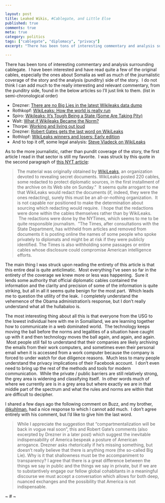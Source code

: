 ```yaml
---

layout: post
title: Leaked Wikis, #Cablegate, and Little Else
published: true
comments: true
meta: true
category: politics
tags: ["cablegate", "diplomacy", "privacy"]
excerpt: "There has been tons of interesting commentary and analysis surrounding cablegate.  I have been interested and have read quite a few of the original cables, especially the ones about Somalia as well as much of the journalistic coverage of the story and the analysis (punditry) side of the story.  The main thing I was struck upon reading the entirety of this article is that this entire deal is quite anticlimatic."

---
```



There has been tons of interesting commentary and analysis surrounding cablegate.  I have been interested and have read quite a few of the original cables, especially the ones about Somalia as well as much of the journalistic coverage of the story and the analysis (punditry) side of the story.  I do not think I can add much to the really interesting and relevant commentary, from the punditry side, found in the below articles so I’ll just link to them. (list in semi-chronological order)


*   Drezner: [There are no Big Lies in the latest Wikileaks data dump][2]
*   Rothkopf: [WikiLeaks: How the world is really run][3]
*   Spiro: [Wikileaks: It’s Tough Being a State (Some Are Taking Pity)][4]
*   Walt: [What if Wikileaks Became the Norm?][5]
*   Thorpe: [Working and living out loud][6]
*   Drezner: [Robert Gates gets the last word on WikiLeaks][7]
*   Rothlopf: [WikiLeaks winners and losers: Early edition][8]
*   And to top it off, some legal analysis: [Steve Vladeck on WikiLeaks][9]

 [2]: http://drezner.foreignpolicy.com/posts/2010/11/29/the_utopianism_of_julian_assange
 [3]: http://rothkopf.foreignpolicy.com/posts/2010/11/29/wikileaks_how_the_world_is_really_run
 [4]: http://feedproxy.google.com/~r/opiniojurisfeed/~3/HXdMhbrik4k/
 [5]: http://walt.foreignpolicy.com/posts/2010/11/30/no_secrets
 [6]: http://kmonadollaraday.wordpress.com/2010/11/30/working-and-living-out-loud/
 [7]: http://drezner.foreignpolicy.com/posts/2010/12/01/robert_gates_gets_the_last_word_on_wikileaks
 [8]: http://rothkopf.foreignpolicy.com/posts/2010/12/01/wikileaks_winners_and_losers_early_edition
 [9]: http://feedproxy.google.com/~r/opiniojurisfeed/~3/GGwM2RM8dN8/

As to the more journalistic, rather than pundit coverage of the story, the first article I read in that sector is still my favorite.  I was struck by this quote in the second paragraph of [this NYT article][10]:

 [10]: http://www.nytimes.com/2010/11/29/world/29cables.html?_r=2?_r=1&pagewanted=all

> The material was originally obtained by [WikiLeaks][11], an organization devoted to revealing secret documents. WikiLeaks posted 220 cables, some redacted to protect diplomatic sources, in the first installment of the archive on its Web site on Sunday.”  It seems quite arrogant to me that WikiLeaks would redact the documents (if, indeed, they were the ones redacting), surely this must be an all-or-nothing organization.  It is not capable nor positioned to make the determination about sourcing which redacting would require.  I hope that the redactions were done within the cables themselves rather than by WikiLeaks.  The redactions were done by the NYTimes, which seems to me to be quite responsible journalism.  ”The Times, after consultations with the State Department, has withheld from articles and removed from documents it is posting online the names of some people who spoke privately to diplomats and might be at risk if they were publicly identified. The Times is also withholding some passages or entire cables whose disclosure could compromise American intelligence efforts.

 [11]: http://topics.nytimes.com/top/reference/timestopics/organizations/w/wikileaks/index.html?inline=nyt-org "More articles about WikiLeaks."

The main thing I was struck upon reading the entirety of this article is that this entire deal is quite anticlimatic.  Most everything I’ve seen so far in the entirety of the coverage we knew more or less was happening.  Sure it lends some authority that official diplomatic cables contained the information and the clarity and precision of some of the information is quite striking, but all in all it seems quite benign for the most part.  Which leads me to question the utility of the leak.  I completely understand the vehemence of the Obama administration’s response, but I don’t really understand what all the hullabaloo is.

The most interesting thing about all this is that everyone from the USG to the lowest individual here with me in Somaliland, we are learning together how to communicate in a web dominated world.  The technology keeps moving the ball before the norms and legalities of a situation have caught up with it and then technology moves the ball again, and again, and again.  Most people still fail to understand that their companies are likely archiving the emails from their work computers, and sometimes even their personal email when it is accessed from a work computer because the company is forced to under watch for due diligence reasons.  Much less to many people understand the privacy implications of their Facebook account.  I don’t even need to bring up the rest of the methods and tools for modern communication.  While the private / public barriers are still relatively strong, the grey area is widening and classifying itself.  In other words much of where we currently are is in a grey area but where exactly we are in that middle part of the spectrum and what the rules and norms are within that are difficult to decipher.

I shared a few days ago the following comment on Buzz, and my brother, [@kuhlman][12], had a nice response to which I cannot add much.  I don’t agree entirely with his comment, but I’d like to give him the last word.

 [12]: http://twitter.com/kuhlman

> While I appreciate the suggestion that “compartmentalization will be back in vogue real soon”, this and Robert Gate’s comments (also excerpted by Drezner in a later post) which suggest the inevitable indispensability of America bespeak a posture of American arrogance. Drezner asks rhetorically if he’s missing something, but doesn’t really believe that there is anything more (the so-called Big Lie). Why is it that shallowness must be the accompaniment to transparency? I agree that there is a great difference between the things we say in public and the things we say in private, but if we are to substantively engage our fellow global cohabitants in a meaningful discourse we must accept a conversation which allows for both deep, nuanced exchanges and the possibility that America is not indispensable.

~ # ~